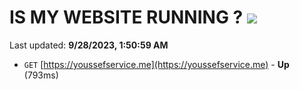 # IS MY WEBSITE RUNNING ? [![](https://img.shields.io/static/v1?label=Sponsor&message=%E2%9D%A4&logo=GitHub&color=%23fe8e86)](https://github.com/sponsors/<username>)

Last updated: **9/28/2023, 1:50:59 AM**

- `GET` [https://youssefservice.me](https://youssefservice.me) - **Up** (793ms)
